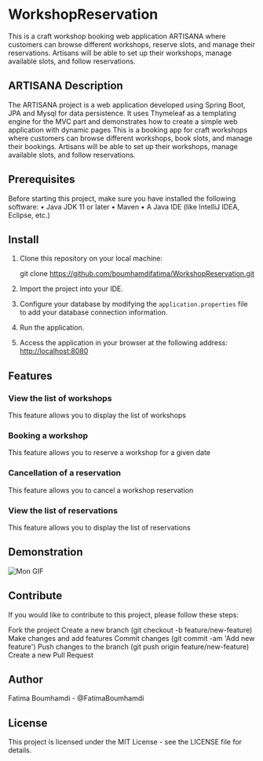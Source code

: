 # WorkshopReservation

This is a craft workshop booking web application ARTISANA where customers can browse different workshops, reserve slots, and manage their reservations. Artisans will be able to set up their workshops, manage available slots, and follow reservations.

## ARTISANA Description

The ARTISANA project is a web application developed using Spring Boot, JPA and Mysql for data persistence. It uses Thymeleaf as a templating engine for the MVC part and demonstrates how to create a simple web application with dynamic pages
This is a booking app for craft workshops where customers can browse different workshops, book slots, and manage their bookings. Artisans will be able to set up their workshops, manage available slots, and follow reservations.

## Prerequisites
Before starting this project, make sure you have installed the following software: • Java JDK 11 or later • Maven • A Java IDE (like IntelliJ IDEA, Eclipse, etc.)

## Install

1. Clone this repository on your local machine:

   git clone https://github.com/boumhamdifatima/WorkshopReservation.git


2. Import the project into your IDE.

3. Configure your database by modifying the `application.properties` file to add your database connection information.

4. Run the application.

5. Access the application in your browser at the following address: [http://localhost:8080](http://localhost:8080)

## Features

### View the list of workshops 
This feature allows you to display the list of workshops
### Booking a workshop
This feature allows you to reserve a workshop for a given date
### Cancellation of a reservation
This feature allows you to cancel a workshop reservation
### View the list of reservations
This feature allows you to display the list of reservations

## Demonstration

![Mon GIF](Run_Preview.gif)
## Contribute

If you would like to contribute to this project, please follow these steps:

   Fork the project
   Create a new branch (git checkout -b feature/new-feature)
   Make changes and add features
   Commit changes (git commit -am 'Add new feature')
   Push changes to the branch (git push origin feature/new-feature)
   Create a new Pull Request 

## Author 

Fatima Boumhamdi - @FatimaBoumhamdi 

## License 

This project is licensed under the MIT License - see the LICENSE file for details.
